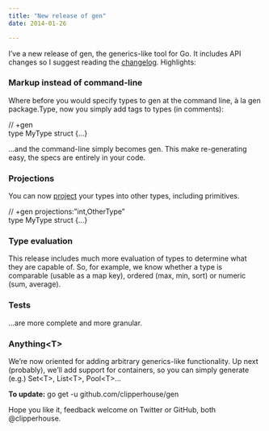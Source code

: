 ```yaml
---
title: "New release of gen"
date: 2014-01-26

---
```


I’ve a new release of gen, the generics-like tool for Go. It includes API changes so I suggest reading the [changelog](http://clipperhouse.github.io/gen/#Changelog). Highlights:

### Markup instead of command-line

Where before you would specify types to gen at the command line, à la gen package.Type, now you simply add tags to types (in comments):

// +gen  
type MyType struct {…}  

…and the command-line simply becomes gen. This make re-generating easy, the specs are entirely in your code.

### Projections

You can now [project](http://clipperhouse.github.io/gen/#Projections) your types into other types, including primitives.

// +gen projections:”int,OtherType”  
type MyType struct {…}

### Type evaluation

This release includes much more evaluation of types to determine what they are capable of. So, for example, we know whether a type is comparable (usable as a map key), ordered (max, min, sort) or numeric (sum, average).

### Tests

…are more complete and more granular.

### Anything&lt;T&gt;

We’re now oriented for adding arbitrary generics-like functionality. Up next (probably), we’ll add support for containers, so you can simply generate (e.g.) Set&lt;T&gt;, List&lt;T&gt;, Pool&lt;T&gt;…

**To update:** go get -u github.com/clipperhouse/gen

Hope you like it, feedback welcome on Twitter or GitHub, both @clipperhouse.
